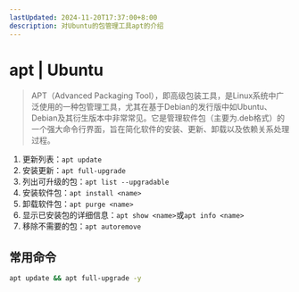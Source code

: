 ```yaml
---
lastUpdated: 2024-11-20T17:37:00+8:00
description: 对Ubuntu的包管理工具apt的介绍
---
```


# apt | Ubuntu

> APT（Advanced Packaging Tool），即高级包装工具，是Linux系统中广泛使用的一种包管理工具，尤其在基于Debian的发行版中如Ubuntu、Debian及其衍生版本中非常常见。它是管理软件包（主要为.deb格式）的一个强大命令行界面，旨在简化软件的安装、更新、卸载以及依赖关系处理过程。

1. 更新列表：`apt update`
2. 安装更新：`apt full-upgrade`
3. 列出可升级的包：`apt list --upgradable`
4. 安装软件包：`apt install <name>`
5. 卸载软件包：`apt purge <name>`
6. 显示已安装包的详细信息：`apt show <name>`或`apt info <name>`
7. 移除不需要的包：`apt autoremove`

## 常用命令

```bash
apt update && apt full-upgrade -y
```
